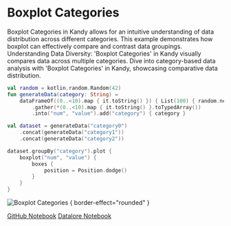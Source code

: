 # Boxplot Categories

<web-summary>
Boxplot Categories in Kandy allows for an intuitive understanding of data distribution across different categories.
This example demonstrates how boxplot can effectively compare and contrast data groupings.
</web-summary>

<card-summary>
Understanding Data Diversity: 'Boxplot Categories' in Kandy visually compares data across multiple categories.
</card-summary>

<link-summary>
Dive into category-based data analysis with 'Boxplot Categories' in Kandy, showcasing comparative data distribution.
</link-summary>


<!---IMPORT org.jetbrains.kotlinx.kandy.letsplot.samples.Boxplot-->

<!---FUN boxplot_categories-->

```kotlin
val random = kotlin.random.Random(42)
fun generateData(category: String) =
    dataFrameOf((0..<10).map { it.toString() }) { List(100) { random.nextDouble(0.0, 100.0) } }
        .gather(*(0..<10).map { it.toString() }.toTypedArray())
        .into("num", "value").add("category") { category }

val dataset = generateData("category0")
    .concat(generateData("category1"))
    .concat(generateData("category2"))

dataset.groupBy("category").plot {
    boxplot("num", "value") {
        boxes {
            position = Position.dodge()
        }
    }
}
```

<!---END-->

![Boxplot Categories](boxplot_categories.svg) { border-effect="rounded" }

<seealso style="cards">
       <category ref="example-ktnb">
           <a href="https://github.com/Kotlin/kandy/blob/main/examples/notebooks/lets-plot/samples/boxplot/boxplot_categories.ipynb" summary="View the notebook on our GitHub repository">GitHub Notebook</a>
           <a href="https://datalore.jetbrains.com/report/static/KQKedA4jDrKu63O53gEN0z/2iT9tuEfb745cDv4isC1XH" summary="Experiment with this example on Datalore">Datalore Notebook</a>
       </category>
</seealso>

